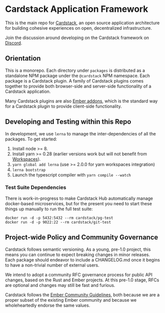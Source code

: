 
Cardstack Application Framework
===============================

This is the main repo for [Cardstack](https://www.cardstack.com/), an open source application architecture for building cohesive experiences on open, decentralized infrastructure.

Join the discussion around developing on the Cardstack framework on [Discord](https://discord.gg/apepFje).

## Orientation

This is a monorepo. Each directory under `packages` is distributed as a standalone NPM package under the `@cardstack` NPM namespace. Each package is a Cardstack plugin. A family of Cardstack plugins comes together to provide both browser-side and server-side functionality of a Cardstack application.

Many Cardstack plugins are also [Ember addons](https://ember-cli.com/extending/#developing-addons-and-blueprints), which is the standard way for a Cardstack plugin to provide client-side functionality.

## Developing and Testing within this Repo

In development, we use `lerna` to manage the inter-dependencies of all the packages. To get started:

 1. Install node >= 8.
 2. Install yarn >= 0.28 (earlier versions work but will not benefit from [Workspaces](https://yarnpkg.com/blog/2017/08/02/introducing-workspaces/)).
 3. `yarn global add lerna` (use >= 2.0.0 for yarn workspaces integration)
 4. `lerna bootstrap`
 5. Launch the typescript compiler with `yarn compile --watch`


### Test Suite Dependencies

There is work-in-progress to make Cardstack Hub automatically manage docker-based microservices, but for the present you need to start these things up manually to run the full test suite:

    docker run -d -p 5432:5432 --rm cardstack/pg-test
    docker run -d -p 9022:22 --rm cardstack/git-test

## Project-wide Policy and Community Governance

Cardstack follows semantic versioning. As a young, pre-1.0 project, this means you can continue to expect breaking changes in minor releases. Each package should endeavor to include a CHANGELOG.md once it begins to have a non-trivial number of external users.

We intend to adopt a community RFC governance process for public API changes, based on the Rust and Ember projects. At this pre-1.0 stage, RFCs are optional and changes may still be fast and furious.

Cardstack follows the [Ember Community Guidelines](https://emberjs.com/guidelines/), both because we are a proper subset of the existing Ember community and because we wholeheartedly endorse the same values.

